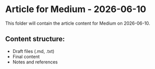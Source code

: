 # Article for Medium - 2026-06-10

This folder will contain the article content for Medium on 2026-06-10.

## Content structure:
- Draft files (.md, .txt)
- Final content
- Notes and references
